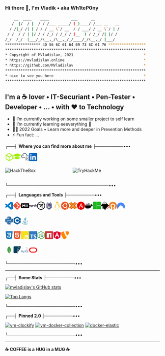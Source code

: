 ### Hi there 👋, I'm Vladik • aka Wh1teP0ny

```sh
    __  ____    ____          ___      __
   /  |/  / |  / / /___ _____/ (_)____/ /___ __   __
  / /|_/ /| | / / / __ \`/ __  / / ___/ / __ \`/ | /
 / /  / / | |/ / / /_/ / /_/ / (__  ) / /_/ /| |/ /
/_/  /_/  |___/_/\__,_/\__,_/_/____/_/\__,_/ |___/
**************** 4D 56 6C 61 64 69 73 6C 61 76 *****************
****************************************************************
* Copyright of MVladislav, 2021                                *
* https://mvladislav.online                                    *
* https://github.com/MVladislav                                *
****************************************************************
* nice to see you here                                         *
****************************************************************
```

## I'm a **☕** lover • IT-Securiant • Pen-Tester • Developer • ... • with ❤️ to Technology

- 🔭 I’m currently working on some smaller project to self learn
- 🌱 I’m currently learning eeeverything 🤪
- 🧑‍🎓 2022 Goals • Learn more and deeper in Prevention Methods
- ⚡ Fun fact: ...

┌──┤ **Where you can find more about me** ├─────────•••

[<img align="left" alt="Wh1teP0ny | HackTheBox" title="Wh1teP0ny | HackTheBox" width="26px" src="./__data/../__docs/icons/HackTheBox.svg"/>][hackthebox • profile]
[<img align="left" alt="Wh1teP0ny | HackTheBox Academy" title="Wh1teP0ny | HackTheBox Academy" width="26px" src="./__data/../__docs/icons/graduation-cap.svg"/>][hackthebox • academy • profile]
[<img align="left" alt="Wh1teP0ny | TryHackMe" title="Wh1teP0ny | TryHackMe" width="26px" src="./__data/../__docs/icons/TryHackMe.svg"/>][tryhackme • profile]
[<img align="left" alt="Vladislav M. | LinkedIn" title="Vladislav M. | LinkedIn" width="26px" src="./__data/../__docs/icons/LinkedIn.svg"/>][linkedin]

</br>
</br>

[<img align="left" alt="HackTheBox" title="Wh1teP0ny | HackTheBox" width="220px" src="https://www.hackthebox.eu/badge/image/381560">][hackthebox • profile]
[<img align="left" alt="TryHackMe" title="Wh1teP0ny | TryHackMe" width="220px" src="https://tryhackme-badges.s3.amazonaws.com/Wh1teP0ny.png">][tryhackme • profile]

</br>
</br>

└─────────────────────────────────•••

┌──┤ **Languages and Tools** ├─────────•••

<!-- [<img align="left" alt="HackTheBox" title="HackTheBox"  width="26px" src="./__data/../__docs/icons/HackTheBox.svg"/>][mvladislav]
[<img align="left" alt="TryHackMe" title="TryHackMe"  width="26px" src="./__data/../__docs/icons/TryHackMe.svg"/>][mvladislav]
[<img align="left" alt="haveibeenpwned" title="haveibeenpwned"  width="26px" src="./__data/../__docs/icons/haveibeenpwned.svg"/>][mvladislav] -->

[<img align="left" alt="VisualStudioCode" title="VisualStudioCode" width="26px" src="./__data/../__docs/icons/VisualStudioCode.svg"/>][mvladislav]
[<img align="left" alt="Git" title="Git"  width="26px" src="./__data/../__docs/icons/Git.svg"/>][mvladislav]
[<img align="left" alt="Markdown" title="Markdown" width="26px" src="./__data/../__docs/languages/Markdown.svg"/>][mvladislav]
[<img align="left" alt="ngrok" title="ngrok" width="26px" src="./__data/../__docs/icons/ngrok.svg"/>][mvladislav]
[<img align="left" alt="OWASP" title="OWASP" width="26px" src="./__data/../__docs/icons/OWASP.svg"/>][mvladislav]
[<img align="left" alt="Snyk" title="Snyk" width="26px" src="./__data/../__docs/icons/Snyk.svg"/>][mvladislav]

[<img align="left" alt="Linux" title="Linux" width="26px" src="./__data/../__docs/icons/Linux.svg"/>][mvladislav]
[<img align="left" alt="Ubuntu" title="Ubuntu" width="26px" src="./__data/../__docs/icons/Ubuntu.svg"/>][mvladislav]
[<img align="left" alt="Proxmox" title="Proxmox" width="26px" src="./__data/../__docs/icons/Proxmox.svg"/>][mvladislav]
[<img align="left" alt="Ansible" title="Ansible" width="26px" src="./__data/../__docs/icons/Ansible.svg"/>][mvladislav]
[<img align="left" alt="docker" title="docker" width="26px" src="./__data/../__docs/icons/docker.svg"/>][mvladislav]
[<img align="left" alt="tmux" title="tmux" width="26px" src="./__data/../__docs/icons/tmux.svg"/>][mvladislav]

[<img align="left" alt="Inkscape" title="Inkscape" width="26px" src="./__data/../__docs/icons/Inkscape.svg"/>][mvladislav]
[<img align="left" alt="OpenVPN" title="OpenVPN" width="26px" src="./__data/../__docs/icons/OpenVPN.svg"/>][mvladislav]
[<img align="left" alt="NordVPN" title="NordVPN" width="26px" src="./__data/../__docs/icons/NordVPN.svg"/>][mvladislav]

</br>
</br>

[<img align="left" alt="python" title="python" width="26px" src="./__data/../__docs/languages/python.svg"/>][mvladislav]
[<img align="left" alt="C++" title="C++" width="26px" src="./__data/../__docs/languages/C++.svg"/>][mvladislav]
[<img align="left" alt="Java" title="Java" width="26px" src="./__data/../__docs/languages/Java.svg"/>][mvladislav]

</br>
</br>

[<img align="left" alt="CSS3" title="CSS3" width="26px" src="./__data/../__docs/languages/CSS3.svg"/>][mvladislav]
[<img align="left" alt="HTML5" title="HTML5" width="26px" src="./__data/../__docs/languages/HTML5.svg"/>][mvladislav]
[<img align="left" alt="JavaScript" title="JavaScript" width="26px" src="./__data/../__docs/languages/JavaScript.svg"/>][mvladislav]
[<img align="left" alt="TypeScript" title="TypeScript" width="26px" src="./__data/../__docs/languages/TypeScript.svg"/>][mvladislav]
[<img align="left" alt="Node.js" title="Node.js" width="26px" src="./__data/../__docs/languages/Node.js.svg"/>][mvladislav]
[<img align="left" alt="npm" title="npm" width="26px" src="./__data/../__docs/languages/npm.svg"/>][mvladislav]
[<img align="left" alt="Angular" title="Angular" width="26px" src="./__data/../__docs/languages/Angular.svg"/>][mvladislav]
[<img align="left" alt="TYPO3" title="TYPO3" width="26px" src="./__data/../__docs/languages/TYPO3.svg"/>][mvladislav]

</br>
</br>

[<img align="left" alt="MongoDB" title="MongoDB" width="26px" src="./__data/../__docs/languages/MongoDB.svg"/>][mvladislav]
[<img align="left" alt="SQLite" title="SQLite" width="26px" src="./__data/../__docs/languages/SQLite.svg"/>][mvladislav]
[<img align="left" alt="MySQL" title="MySQL" width="26px" src="./__data/../__docs/languages/MySQL.svg"/>][mvladislav]
[<img align="left" alt="Oracle" title="Oracle" width="26px" src="./__data/../__docs/languages/Oracle.svg"/>][mvladislav]

</br>
</br>

└──────────────────────•••

---

┌──┤ **Some Stats** ├─────────•••

[![mvladislav's GitHub stats](https://github-readme-stats.vercel.app/api?username=mvladislav&count_private=true&show_icons=true&theme=tokyonight)][mvladislav]

[![Top Langs](https://github-readme-stats.vercel.app/api/top-langs/?username=mvladislav&count_private=true&theme=tokyonight&layout=compact)][mvladislav]

└──────────────────────•••

┌──┤ **Pinned 2.0** ├─────────•••

[![vm-clockify](https://github-readme-stats.vercel.app/api/pin/?username=mvladislav&repo=vm-clockify&theme=tokyonight)](https://github.com/MVladislav/vm-clockify)
[![vm-docker-collection](https://github-readme-stats.vercel.app/api/pin/?username=mvladislav&repo=vm-docker-collection&theme=tokyonight)](https://github.com/MVladislav/vm-docker-collection)
[![docker-elastic](https://github-readme-stats.vercel.app/api/pin/?username=mvladislav&repo=docker-elastic&theme=tokyonight)](https://github.com/MVladislav/docker-elastic)

└──────────────────────•••

---

**☕ COFFEE is a HUG in a MUG ☕**

[mvladislav]: https://mvladislav.online
[hackthebox • profile]: https://app.hackthebox.com/profile/381560
[hackthebox • academy • profile]: https://academy.hackthebox.com/dashboard
[tryhackme • profile]: https://tryhackme.com/p/Wh1teP0ny
[linkedin]: https://www.linkedin.com/in/vladislav-masepohl

<!--
**MVladislav/MVladislav** is a ✨ _special_ ✨ repository because its `README.md` (this file) appears on your GitHub profile.

Here are some ideas to get you started:

- 🔭 I’m currently working on ...
- 🌱 I’m currently learning ...
- 👯 I’m looking to collaborate on ...
- 🤔 I’m looking for help with ...
- 💬 Ask me about ...
- 📫 How to reach me: ...
- 😄 Pronouns: ...
- ⚡ Fun fact: ...

<details>
<summary>Click for GitHub Stats</summary>
<p align="center">

</p>
</details>

https://github.com/anuraghazra/github-readme-stats
-->
